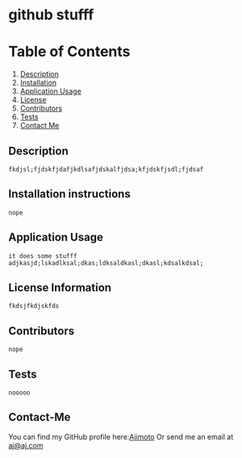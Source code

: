 # github stufff
    
# Table of Contents
    
1. [Description](#description)
2. [Installation](#installation)
3. [Application Usage](#usage)
4. [License](#license)
5. [Contributors](#contributors)
6. [Tests](#tests)
7. [Contact Me](#contact)
    
## Description <a id = 'description'></a>
    
    fkdjsl;fjdskfjdafjkdlsafjdskalfjdsa;kfjdskfjsdl;fjdsaf
    
## Installation instructions <a id = 'installation'></a>
    
    nope
    
## Application Usage <a id = 'usage'></a>
    
    it does some stufff adjkasjd;lskadlksal;dkas;ldksaldkasl;dkasl;kdsalkdsal;
    
## License Information <a id = 'license'></a>
    
    fkdsjfkdjskfds
    
## Contributors <a id = 'contributors'></a>
    
    nope
    
## Tests <a id = 'tests'></a>
    
    nooooo
    
## Contact-Me <a id = "contact"></a>
    
You can find my GitHub profile here:[Ajimoto](https://github.com/Ajimoto)
Or send me an email at aj@aj.com